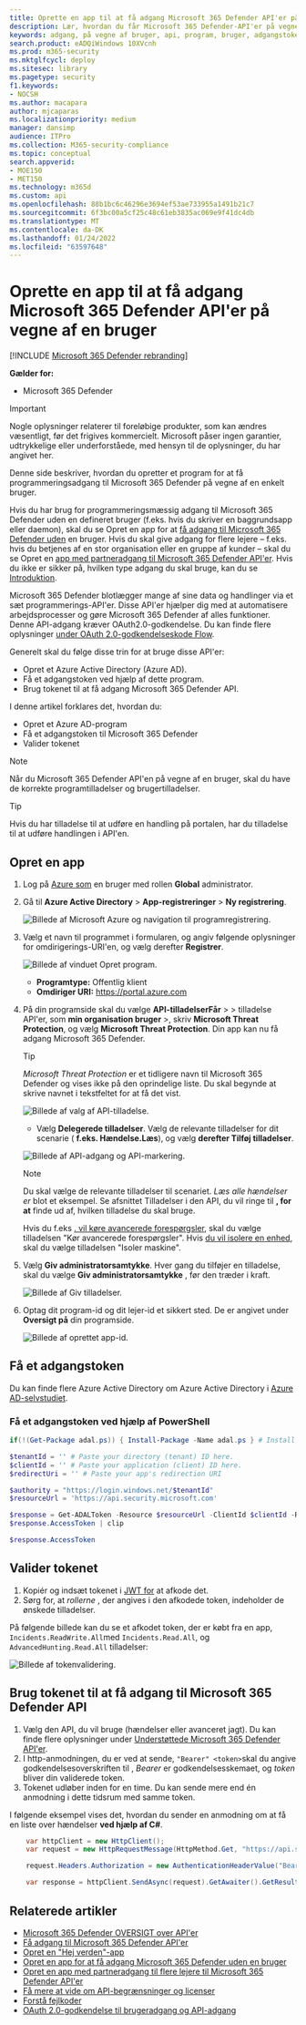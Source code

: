 ```yaml
---
title: Oprette en app til at få adgang Microsoft 365 Defender API'er på vegne af en bruger
description: Lær, hvordan du får Microsoft 365 Defender-API'er på vegne af en bruger.
keywords: adgang, på vegne af bruger, api, program, bruger, adgangstoken, token,
search.product: eADQiWindows 10XVcnh
ms.prod: m365-security
ms.mktglfcycl: deploy
ms.sitesec: library
ms.pagetype: security
f1.keywords:
- NOCSH
ms.author: macapara
author: mjcaparas
ms.localizationpriority: medium
manager: dansimp
audience: ITPro
ms.collection: M365-security-compliance
ms.topic: conceptual
search.appverid:
- MOE150
- MET150
ms.technology: m365d
ms.custom: api
ms.openlocfilehash: 88b1bc6c46296e3694ef53ae733955a1491b21c7
ms.sourcegitcommit: 6f3bc00a5cf25c48c61eb3835ac069e9f41dc4db
ms.translationtype: MT
ms.contentlocale: da-DK
ms.lasthandoff: 01/24/2022
ms.locfileid: "63597648"
---
```

# <a name="create-an-app-to-access-microsoft-365-defender-apis-on-behalf-of-a-user"></a>Oprette en app til at få adgang Microsoft 365 Defender API'er på vegne af en bruger

[!INCLUDE [Microsoft 365 Defender rebranding](../includes/microsoft-defender.md)]

**Gælder for:**

- Microsoft 365 Defender

> [!IMPORTANT]
> Nogle oplysninger relaterer til foreløbige produkter, som kan ændres væsentligt, før det frigives kommercielt. Microsoft påser ingen garantier, udtrykkelige eller underforståede, med hensyn til de oplysninger, du har angivet her.

Denne side beskriver, hvordan du opretter et program for at få programmeringsadgang til Microsoft 365 Defender på vegne af en enkelt bruger.

Hvis du har brug for programmeringsmæssig adgang til Microsoft 365 Defender uden en defineret bruger (f.eks. hvis du skriver en baggrundsapp eller daemon), skal du se Opret en app for at [få adgang til Microsoft 365 Defender uden](api-create-app-web.md) en bruger. Hvis du skal give adgang for flere lejere – f.eks. hvis du betjenes af en stor organisation eller en gruppe af kunder – skal du se Opret en [app med partneradgang til Microsoft 365 Defender API'er](api-partner-access.md). Hvis du ikke er sikker på, hvilken type adgang du skal bruge, kan du se [Introduktion](api-access.md).

Microsoft 365 Defender blotlægger mange af sine data og handlinger via et sæt programmerings-API'er. Disse API'er hjælper dig med at automatisere arbejdsprocesser og gøre Microsoft 365 Defender af alles funktioner. Denne API-adgang kræver OAuth2.0-godkendelse. Du kan finde flere oplysninger [under OAuth 2.0-godkendelseskode Flow](/azure/active-directory/develop/active-directory-v2-protocols-oauth-code).

Generelt skal du følge disse trin for at bruge disse API'er:

- Opret et Azure Active Directory (Azure AD).
- Få et adgangstoken ved hjælp af dette program.
- Brug tokenet til at få adgang Microsoft 365 Defender API.

I denne artikel forklares det, hvordan du:

- Opret et Azure AD-program
- Få et adgangstoken til Microsoft 365 Defender
- Valider tokenet

> [!NOTE]
> Når du Microsoft 365 Defender API'en på vegne af en bruger, skal du have de korrekte programtilladelser og brugertilladelser.

> [!TIP]
> Hvis du har tilladelse til at udføre en handling på portalen, har du tilladelse til at udføre handlingen i API'en.

## <a name="create-an-app"></a>Opret en app

1. Log på [Azure som](https://portal.azure.com) en bruger med rollen **Global** administrator.

2. Gå til **Azure Active Directory** >  **App-registreringer** >  **Ny registrering**.

   ![Billede af Microsoft Azure og navigation til programregistrering.](../../media/atp-azure-new-app2.png)

3. Vælg et navn til programmet i formularen, og angiv følgende oplysninger for omdirigerings-URI'en, og vælg derefter **Registrer**.

   ![Billede af vinduet Opret program.](../../media/nativeapp-create2.PNG)

   - **Programtype:** Offentlig klient
   - **Omdiriger URI:** https://portal.azure.com

4. På din programside skal du vælge **API-tilladelserFår** >  >  tilladelse API'er, som **min organisation bruger** >, skriv **Microsoft Threat Protection**, og vælg **Microsoft Threat Protection**. Din app kan nu få adgang Microsoft 365 Defender.

   > [!TIP]
   > *Microsoft Threat Protection* er et tidligere navn til Microsoft 365 Defender og vises ikke på den oprindelige liste. Du skal begynde at skrive navnet i tekstfeltet for at få det vist.

   ![Billede af valg af API-tilladelse.](../../media/apis-in-my-org-tab.PNG)

   - Vælg **Delegerede tilladelser**. Vælg de relevante tilladelser for dit scenarie ( **f.eks. Hændelse.Læs**), og vælg **derefter Tilføj tilladelser**.

   ![Billede af API-adgang og API-markering.](../../media/request-api-permissions-delegated.PNG)

    > [!NOTE]
    > Du skal vælge de relevante tilladelser til scenariet. *Læs alle hændelser er* blot et eksempel. Se afsnittet Tilladelser i den API, du vil ringe til **, for at** finde ud af, hvilken tilladelse du skal bruge.
    >
    > Hvis du f.eks [. vil køre avancerede forespørgsler](api-advanced-hunting.md), skal du vælge tilladelsen "Kør avancerede forespørgsler". Hvis [du vil isolere en enhed](/windows/security/threat-protection/microsoft-defender-atp/isolate-machine), skal du vælge tilladelsen "Isoler maskine".

5. Vælg **Giv administratorsamtykke**. Hver gang du tilføjer en tilladelse, skal du vælge **Giv administratorsamtykke** , før den træder i kraft.

   ![Billede af Giv tilladelser.](../../media/grant-consent-delegated.PNG)

6. Optag dit program-id og dit lejer-id et sikkert sted. De er angivet under **Oversigt på** din programside.

   ![Billede af oprettet app-id.](../../media/app-and-tenant-ids.png)

## <a name="get-an-access-token"></a>Få et adgangstoken

Du kan finde flere Azure Active Directory om Azure Active Directory i [Azure AD-selvstudiet](/azure/active-directory/develop/active-directory-v2-protocols-oauth-client-creds).

### <a name="get-an-access-token-using-powershell"></a>Få et adgangstoken ved hjælp af PowerShell

```PowerShell
if(!(Get-Package adal.ps)) { Install-Package -Name adal.ps } # Install the ADAL.PS package in case it's not already present

$tenantId = '' # Paste your directory (tenant) ID here.
$clientId = '' # Paste your application (client) ID here.
$redirectUri = '' # Paste your app's redirection URI

$authority = "https://login.windows.net/$tenantId"
$resourceUrl = 'https://api.security.microsoft.com'

$response = Get-ADALToken -Resource $resourceUrl -ClientId $clientId -RedirectUri $redirectUri -Authority $authority -PromptBehavior:Always
$response.AccessToken | clip

$response.AccessToken
```

## <a name="validate-the-token"></a>Valider tokenet

1. Kopiér og indsæt tokenet i [JWT for](https://jwt.ms) at afkode det.
1. Sørg for, at *rollerne* , der angives i den afkodede token, indeholder de ønskede tilladelser.

På følgende billede kan du se et afkodet token, der er købt fra en app, ```Incidents.ReadWrite.All```med ```Incidents.Read.All```, og ```AdvancedHunting.Read.All``` tilladelser:

![Billede af tokenvalidering.](../../media/webapp-decoded-token.png)

## <a name="use-the-token-to-access-the-microsoft-365-defender-api"></a>Brug tokenet til at få adgang til Microsoft 365 Defender API

1. Vælg den API, du vil bruge (hændelser eller avanceret jagt). Du kan finde flere oplysninger under [Understøttede Microsoft 365 Defender API'er](api-supported.md).
2. I http-anmodningen, du er ved at sende, `"Bearer" <token>`skal du angive godkendelsesoverskriften til , *Bearer* er godkendelsesskemaet, og *token* bliver din validerede token.
3. Tokenet udløber inden for en time. Du kan sende mere end én anmodning i dette tidsrum med samme token.

I følgende eksempel vises det, hvordan du sender en anmodning om at få en liste over hændelser **ved hjælp af C#**.

```C#
    var httpClient = new HttpClient();
    var request = new HttpRequestMessage(HttpMethod.Get, "https://api.security.microsoft.com/api/incidents");

    request.Headers.Authorization = new AuthenticationHeaderValue("Bearer", token);

    var response = httpClient.SendAsync(request).GetAwaiter().GetResult();
```

## <a name="related-articles"></a>Relaterede artikler

- [Microsoft 365 Defender OVERSIGT over API'er](api-overview.md)
- [Få adgang til Microsoft 365 Defender API'er](api-access.md)
- [Opret en "Hej verden"-app](api-hello-world.md)
- [Opret en app for at få adgang Microsoft 365 Defender uden en bruger](api-create-app-web.md)
- [Opret en app med partneradgang til flere lejere til Microsoft 365 Defender API'er](api-partner-access.md)
- [Få mere at vide om API-begrænsninger og licenser](api-terms.md)
- [Forstå fejlkoder](api-error-codes.md)
- [OAuth 2.0-godkendelse til brugeradgang og API-adgang](/azure/active-directory/develop/active-directory-v2-protocols-oauth-code)
